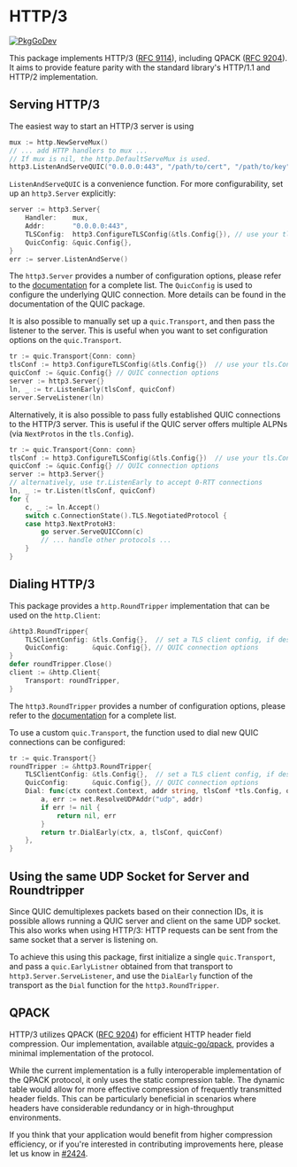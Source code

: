 # HTTP/3

[![PkgGoDev](https://pkg.go.dev/badge/github.com/daeuniverse/quic-go/http3)](https://pkg.go.dev/github.com/daeuniverse/quic-go/http3)

This package implements HTTP/3 ([RFC 9114](https://datatracker.ietf.org/doc/html/rfc9114)), including QPACK ([RFC 9204](https://datatracker.ietf.org/doc/html/rfc9204)).
It aims to provide feature parity with the standard library's HTTP/1.1 and HTTP/2 implementation.

## Serving HTTP/3

The easiest way to start an HTTP/3 server is using
```go
mux := http.NewServeMux()
// ... add HTTP handlers to mux ...
// If mux is nil, the http.DefaultServeMux is used.
http3.ListenAndServeQUIC("0.0.0.0:443", "/path/to/cert", "/path/to/key", mux)
```

`ListenAndServeQUIC` is a convenience function. For more configurability, set up an `http3.Server` explicitly:
```go
server := http3.Server{
	Handler:    mux,
	Addr:       "0.0.0.0:443",
	TLSConfig:  http3.ConfigureTLSConfig(&tls.Config{}), // use your tls.Config here
	QuicConfig: &quic.Config{},
}
err := server.ListenAndServe()
```

The `http3.Server` provides a number of configuration options, please refer to the [documentation](https://pkg.go.dev/github.com/daeuniverse/quic-go/http3#Server) for a complete list. The `QuicConfig` is used to configure the underlying QUIC connection. More details can be found in the documentation of the QUIC package.

It is also possible to manually set up a `quic.Transport`, and then pass the listener to the server. This is useful when you want to set configuration options on the `quic.Transport`.
```go
tr := quic.Transport{Conn: conn}
tlsConf := http3.ConfigureTLSConfig(&tls.Config{})  // use your tls.Config here
quicConf := &quic.Config{} // QUIC connection options
server := http3.Server{}
ln, _ := tr.ListenEarly(tlsConf, quicConf)
server.ServeListener(ln)
```

Alternatively, it is also possible to pass fully established QUIC connections to the HTTP/3 server. This is useful if the QUIC server offers multiple ALPNs (via `NextProtos` in the `tls.Config`).
```go
tr := quic.Transport{Conn: conn}
tlsConf := http3.ConfigureTLSConfig(&tls.Config{})  // use your tls.Config here
quicConf := &quic.Config{} // QUIC connection options
server := http3.Server{}
// alternatively, use tr.ListenEarly to accept 0-RTT connections
ln, _ := tr.Listen(tlsConf, quicConf)
for {
	c, _ := ln.Accept()
	switch c.ConnectionState().TLS.NegotiatedProtocol {
	case http3.NextProtoH3:
		go server.ServeQUICConn(c) 
        // ... handle other protocols ...  
	}
}
```

## Dialing HTTP/3

This package provides a `http.RoundTripper` implementation that can be used on the `http.Client`:

```go
&http3.RoundTripper{
	TLSClientConfig: &tls.Config{},  // set a TLS client config, if desired
	QuicConfig:      &quic.Config{}, // QUIC connection options
}
defer roundTripper.Close()
client := &http.Client{
	Transport: roundTripper,
}
```

The `http3.RoundTripper` provides a number of configuration options, please refer to the [documentation](https://pkg.go.dev/github.com/daeuniverse/quic-go/http3#RoundTripper) for a complete list.

To use a custom `quic.Transport`, the function used to dial new QUIC connections can be configured:
```go
tr := quic.Transport{}
roundTripper := &http3.RoundTripper{
	TLSClientConfig: &tls.Config{},  // set a TLS client config, if desired 
	QuicConfig:      &quic.Config{}, // QUIC connection options 
	Dial: func(ctx context.Context, addr string, tlsConf *tls.Config, quicConf *quic.Config) (quic.EarlyConnection, error) {
		a, err := net.ResolveUDPAddr("udp", addr)
		if err != nil {
			return nil, err
		}
		return tr.DialEarly(ctx, a, tlsConf, quicConf)
	},
}
```

## Using the same UDP Socket for Server and Roundtripper

Since QUIC demultiplexes packets based on their connection IDs, it is possible allows running a QUIC server and client on the same UDP socket. This also works when using HTTP/3: HTTP requests can be sent from the same socket that a server is listening on.

To achieve this using this package, first initialize a single `quic.Transport`, and pass a `quic.EarlyListner` obtained from that transport to `http3.Server.ServeListener`, and use the `DialEarly` function of the transport as the `Dial` function for the `http3.RoundTripper`.

## QPACK

HTTP/3 utilizes QPACK ([RFC 9204](https://datatracker.ietf.org/doc/html/rfc9204)) for efficient HTTP header field compression. Our implementation, available at[quic-go/qpack](https://github.com/quic-go/qpack), provides a minimal implementation of the protocol.  

While the current implementation is a fully interoperable implementation of the QPACK protocol, it only uses the static compression table. The dynamic table would allow for more effective compression of frequently transmitted header fields. This can be particularly beneficial in scenarios where headers have considerable redundancy or in high-throughput environments.

If you think that your application would benefit from higher compression efficiency, or if you're interested in contributing improvements here, please let us know in [#2424](https://github.com/daeuniverse/quic-go/issues/2424).

